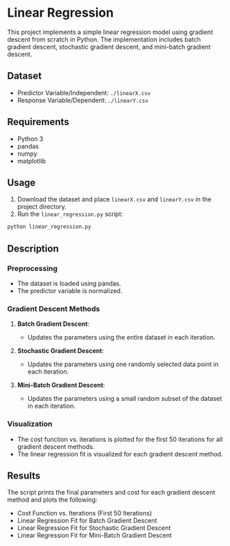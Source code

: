 # Linear Regression

This project implements a simple linear regression model using gradient descent from scratch in Python. The implementation includes batch gradient descent, stochastic gradient descent, and mini-batch gradient descent.

## Dataset

- Predictor Variable/Independent: `./linearX.csv`
- Response Variable/Dependent: `./linearY.csv`

## Requirements

- Python 3
- pandas
- numpy
- matplotlib

## Usage

1. Download the dataset and place `linearX.csv` and `linearY.csv` in the project directory.
2. Run the `linear_regression.py` script:

```bash
python linear_regression.py
```

## Description

### Preprocessing

- The dataset is loaded using pandas.
- The predictor variable is normalized.

### Gradient Descent Methods

1. **Batch Gradient Descent**:
   - Updates the parameters using the entire dataset in each iteration.

2. **Stochastic Gradient Descent**:
   - Updates the parameters using one randomly selected data point in each iteration.

3. **Mini-Batch Gradient Descent**:
   - Updates the parameters using a small random subset of the dataset in each iteration.

### Visualization

- The cost function vs. iterations is plotted for the first 50 iterations for all gradient descent methods.
- The linear regression fit is visualized for each gradient descent method.

## Results

The script prints the final parameters and cost for each gradient descent method and plots the following:
- Cost Function vs. Iterations (First 50 Iterations)
- Linear Regression Fit for Batch Gradient Descent
- Linear Regression Fit for Stochastic Gradient Descent
- Linear Regression Fit for Mini-Batch Gradient Descent

